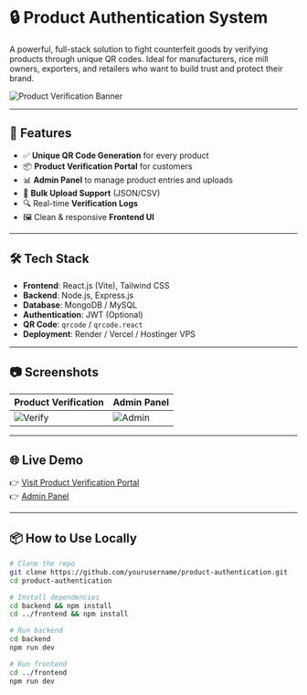 # 🔒 Product Authentication System

A powerful, full-stack solution to fight counterfeit goods by verifying products through unique QR codes. Ideal for manufacturers, rice mill owners, exporters, and retailers who want to build trust and protect their brand.

![Product Verification Banner](https://your-image-link.com/banner.png)

---

## 🚀 Features

- ✅ **Unique QR Code Generation** for every product
- 📦 **Product Verification Portal** for customers
- 📊 **Admin Panel** to manage product entries and uploads
- 📁 **Bulk Upload Support** (JSON/CSV)
- 🔍 Real-time **Verification Logs**
- 🖼️ Clean & responsive **Frontend UI**

---

## 🛠️ Tech Stack

- **Frontend**: React.js (Vite), Tailwind CSS  
- **Backend**: Node.js, Express.js  
- **Database**: MongoDB / MySQL  
- **Authentication**: JWT (Optional)  
- **QR Code**: `qrcode` / `qrcode.react`  
- **Deployment**: Render / Vercel / Hostinger VPS

---

## 📷 Screenshots

| Product Verification | Admin Panel |
|----------------------|-------------|
| ![Verify](https://your-image-link.com/verify.png) | ![Admin](https://your-image-link.com/admin.png) |

---

## 🌐 Live Demo

👉 [Visit Product Verification Portal](https://your-domain.com)  
👉 [Admin Panel](https://your-domain.com/admin)

---

## 📦 How to Use Locally

```bash
# Clone the repo
git clone https://github.com/yourusername/product-authentication.git
cd product-authentication

# Install dependencies
cd backend && npm install
cd ../frontend && npm install

# Run backend
cd backend
npm run dev

# Run frontend
cd ../frontend
npm run dev

